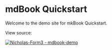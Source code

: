 # mdBook Quickstart

Welcome to the demo site for mkBook Quickstart.

View source:

[![Nicholas-Form3 - mdbook-demo](https://img.shields.io/static/v1?label=nicholas-form3&message=mdbook-demo&color=blue&logo=github)](https://github.com/nicholas-form3/mdbook-demo)